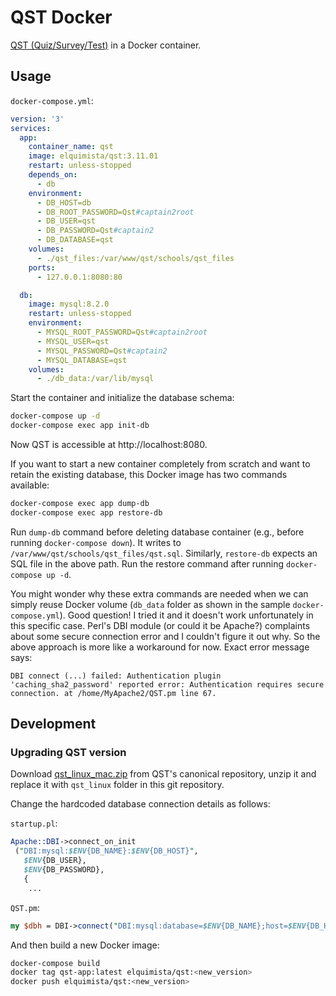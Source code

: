# QST Docker

[QST (Quiz/Survey/Test)](https://sourceforge.net/projects/qstonline/) in a Docker container.

## Usage

`docker-compose.yml`:
```yaml
version: '3'
services:
  app:
    container_name: qst
    image: elquimista/qst:3.11.01
    restart: unless-stopped
    depends_on:
      - db
    environment:
      - DB_HOST=db
      - DB_ROOT_PASSWORD=Qst#captain2root
      - DB_USER=qst
      - DB_PASSWORD=Qst#captain2
      - DB_DATABASE=qst
    volumes:
      - ./qst_files:/var/www/qst/schools/qst_files
    ports:
      - 127.0.0.1:8080:80

  db:
    image: mysql:8.2.0
    restart: unless-stopped
    environment:
      - MYSQL_ROOT_PASSWORD=Qst#captain2root
      - MYSQL_USER=qst
      - MYSQL_PASSWORD=Qst#captain2
      - MYSQL_DATABASE=qst
    volumes:
      - ./db_data:/var/lib/mysql
```

Start the container and initialize the database schema:

```sh
docker-compose up -d
docker-compose exec app init-db
```

Now QST is accessible at http://localhost:8080.

If you want to start a new container completely from scratch and want to retain
the existing database, this Docker image has two commands available:

```sh
docker-compose exec app dump-db
docker-compose exec app restore-db
```

Run `dump-db` command before deleting database container (e.g., before running
`docker-compose down`). It writes to `/var/www/qst/schools/qst_files/qst.sql`.
Similarly, `restore-db` expects an SQL file in the above path. Run the restore
command after running `docker-compose up -d`.

You might wonder why these extra commands are needed when we can simply reuse
Docker volume (`db_data` folder as shown in the sample `docker-compose.yml`).
Good question! I tried it and it doesn't work unfortunately in this specific
case. Perl's DBI module (or could it be Apache?) complaints about some secure
connection error and I couldn't figure it out why. So the above approach is more
like a workaround for now. Exact error message says:

```
DBI connect (...) failed: Authentication plugin 'caching_sha2_password' reported error: Authentication requires secure connection. at /home/MyApache2/QST.pm line 67.
```

## Development

### Upgrading QST version

Download [qst_linux_mac.zip](https://sourceforge.net/projects/qstonline/files/qst_linux_mac.zip/download)
from QST's canonical repository, unzip it and replace it with `qst_linux` folder
in this git repository.

Change the hardcoded database connection details as follows:

`startup.pl`:
```perl
Apache::DBI->connect_on_init
 ("DBI:mysql:$ENV{DB_NAME}:$ENV{DB_HOST}",
   $ENV{DB_USER},
   $ENV{DB_PASSWORD},
   {
    ...
```

`QST.pm`:
```perl
my $dbh = DBI->connect("DBI:mysql:database=$ENV{DB_NAME};host=$ENV{DB_HOST}",$ENV{DB_USER}, $ENV{DB_PASSWORD},{RaiseError => 0,PrintError => 1,AutoCommit => 1});
```

And then build a new Docker image:

```sh
docker-compose build
docker tag qst-app:latest elquimista/qst:<new_version>
docker push elquimista/qst:<new_version>
```
